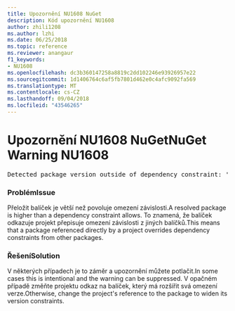 ```yaml
---
title: Upozornění NU1608 NuGet
description: Kód upozornění NU1608
author: zhili1208
ms.author: lzhi
ms.date: 06/25/2018
ms.topic: reference
ms.reviewer: anangaur
f1_keywords:
- NU1608
ms.openlocfilehash: dc3b360147258a8819c2dd102246e93926957e22
ms.sourcegitcommit: 1d1406764c6af5fb7801d462e0c4afc9092fa569
ms.translationtype: MT
ms.contentlocale: cs-CZ
ms.lasthandoff: 09/04/2018
ms.locfileid: "43546265"
---
```

# <a name="nuget-warning-nu1608"></a><span data-ttu-id="c5946-103">Upozornění NU1608 NuGet</span><span class="sxs-lookup"><span data-stu-id="c5946-103">NuGet Warning NU1608</span></span>

<pre>Detected package version outside of dependency constraint: 'PackageA' 1.0.0 requires 'PackageB' (= 1.0.0) but version 'PackageB' 2.0.0 was resolved.</pre>

### <a name="issue"></a><span data-ttu-id="c5946-104">Problém</span><span class="sxs-lookup"><span data-stu-id="c5946-104">Issue</span></span>
<span data-ttu-id="c5946-105">Přeložit balíček je větší než povoluje omezení závislosti.</span><span class="sxs-lookup"><span data-stu-id="c5946-105">A resolved package is higher than a dependency constraint allows.</span></span> <span data-ttu-id="c5946-106">To znamená, že balíček odkazuje projekt přepisuje omezení závislosti z jiných balíčků.</span><span class="sxs-lookup"><span data-stu-id="c5946-106">This means that a package referenced directly by a project overrides dependency constraints from other packages.</span></span>

### <a name="solution"></a><span data-ttu-id="c5946-107">Řešení</span><span class="sxs-lookup"><span data-stu-id="c5946-107">Solution</span></span>
<span data-ttu-id="c5946-108">V některých případech je to záměr a upozornění můžete potlačit.</span><span class="sxs-lookup"><span data-stu-id="c5946-108">In some cases this is intentional and the warning can be suppressed.</span></span> <span data-ttu-id="c5946-109">V opačném případě změňte projektu odkaz na balíček, který má rozšířit svá omezení verze.</span><span class="sxs-lookup"><span data-stu-id="c5946-109">Otherwise, change the project's reference to the package to widen its version constraints.</span></span>